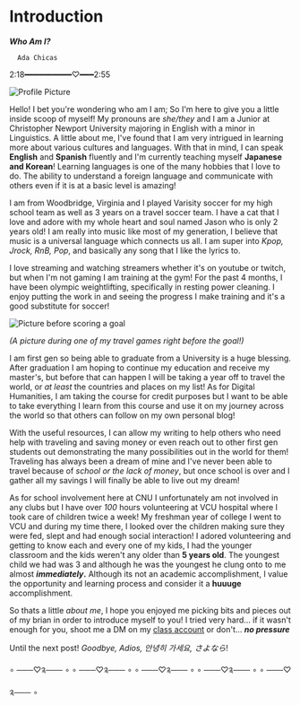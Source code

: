# Introduction
 _**Who Am I?**_ 

      Ada Chicas
2:18━━━━━━━━━━♡━━━2:55

![Profile Picture](https://AdaChicas3.github.io/Ada-Chicas-CNU/images/hockey.png)




Hello! I bet you're wondering who am I am; So I'm here to give you a little inside scoop of myself! My pronouns are _she/they_ and I am a Junior at Christopher Newport University majoring in English with a minor in Linguistics. A little about me, I've found that I am very intrigued in learning more about various cultures and languages. With that in mind, I can speak **English** and **Spanish** fluently and I'm currently teaching myself **Japanese and Korean**! Learning languages is one of the many hobbies that I love to do. The ability to understand a foreign language and communicate with others even if it is at a basic level is amazing!

I am from Woodbridge, Virginia and I played Varisity soccer for my high school team as well as 3 years on a travel soccer team. I have a cat that I love and adore with my whole heart and soul named Jason who is only 2 years old! I am really into music like most of my generation, I believe that music is a universal language which connects us all. I am super into _Kpop, Jrock, RnB, Pop_, and basically any song that I like the lyrics to.


I love streaming and watching streamers whether it's on youtube or twitch, but when I'm not gaming I am training at the gym! For the past 4 months, I have been olympic weightlifting, specifically in resting power cleaning. I enjoy putting the work in and seeing the progress I make training and it's a good substitute for soccer!

![Picture before scoring a goal](https://AdaChicas3.github.io/Ada-Chicas-CNU/images/soccer.jpg)

_(A picture during one of my travel games right before the goal!)_



I am first gen so being able to graduate from a University is a huge blessing. After graduation I am hoping to continue my education and receive my master's, but before that can happen I will be taking a year off to travel the world, or _at least_ the countries and places on my list! As for Digital Humanities, I am taking the course for credit purposes but I want to be able to take everything I learn from this course and use it on my journey across the world so that others can follow on my own personal blog!

With the useful resources, I can allow my writing to help others who need help with traveling and saving money or even reach out to other first gen students out demonstrating the many possibilities out in the world for them! Traveling has always been a dream of mine and I've never been able to travel because of _school or the lack of money_, but once school is over and I gather all my savings I will finally be able to live out my dream! 



As for school involvement here at CNU I unfortunately am not involved in any clubs but I have over _100_ hours volunteering at VCU hospital where I took care of children twice a week! My freshman year of college I went to VCU and during my time there, I looked over the children making sure they were fed, slept and had enough social interaction! I adored volunteering and getting to know each and every one of my kids, I had the younger classroom and the kids weren't any older than **5 years old**. The youngest child we had was 3 and although he was the youngest he clung onto to me almost **_immediately_.** Although its not an academic accomplishment, I value the opportunity and learning process and consider it a **huuuge** accomplishment. 



So thats a little _about me_, I hope you enjoyed me picking bits and pieces out of my brian in order to introduce myself to you! I tried very hard... if it wasn't enough for you, shoot me a DM on my [class account](https://twitter.com/AdaChicas3) or don't... **_no pressure_**

Until the next post! _Goodbye, Adios, 안녕히 가세요, さよなら_!

∘ ───♡༉─── ∘ ∘ ───♡༉─── ∘ ∘ ───♡༉─── ∘ ∘ ───♡༉─── ∘ ∘ ───♡༉─── ∘  
